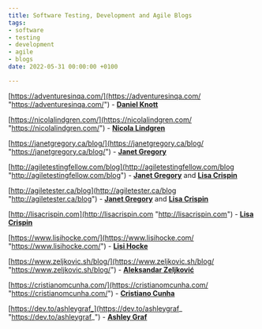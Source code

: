 ```yaml
---
title: Software Testing, Development and Agile Blogs
tags:
- software
- testing
- development
- agile
- blogs
date: 2022-05-31 00:00:00 +0100

---
```

[https://adventuresinqa.com/](https://adventuresinqa.com/ "https://adventuresinqa.com/") - [**Daniel Knott**](https://twitter.com/dnlkntt)

[https://nicolalindgren.com/](https://nicolalindgren.com/ "https://nicolalindgren.com/") - [**Nicola Lindgren**](https://twitter.com/NicolaLindgren)

[https://janetgregory.ca/blog/](https://janetgregory.ca/blog/ "https://janetgregory.ca/blog/") - [**Janet Gregory**](https://twitter.com/janetgregoryca)

[http://agiletestingfellow.com/blog](http://agiletestingfellow.com/blog "http://agiletestingfellow.com/blog") - [**Janet Gregory**](https://twitter.com/janetgregoryca) and [**Lisa Crispin**](https://twitter.com/lisacrispin)

[http://agiletester.ca/blog](http://agiletester.ca/blog "http://agiletester.ca/blog") - [**Janet Gregory**](https://twitter.com/janetgregoryca) and [**Lisa Crispin**](https://twitter.com/lisacrispin)

[http://lisacrispin.com](http://lisacrispin.com "http://lisacrispin.com") - [**Lisa Crispin**](https://twitter.com/lisacrispin)

[https://www.lisihocke.com/](https://www.lisihocke.com/ "https://www.lisihocke.com/") - [**Lisi Hocke**](https://twitter.com/lisihocke)

[https://www.zeljkovic.sh/blog/](https://www.zeljkovic.sh/blog/ "https://www.zeljkovic.sh/blog/") - [**Aleksandar Zeljković**](https://twitter.com/a_zeljkovic)

[https://cristianomcunha.com/](https://cristianomcunha.com/ "https://cristianomcunha.com/") - [**Cristiano Cunha**](https://twitter.com/Melioth)

[https://dev.to/ashleygraf_](https://dev.to/ashleygraf_ "https://dev.to/ashleygraf_") - [**Ashley Graf**](https://twitter.com/ashleygraf_)